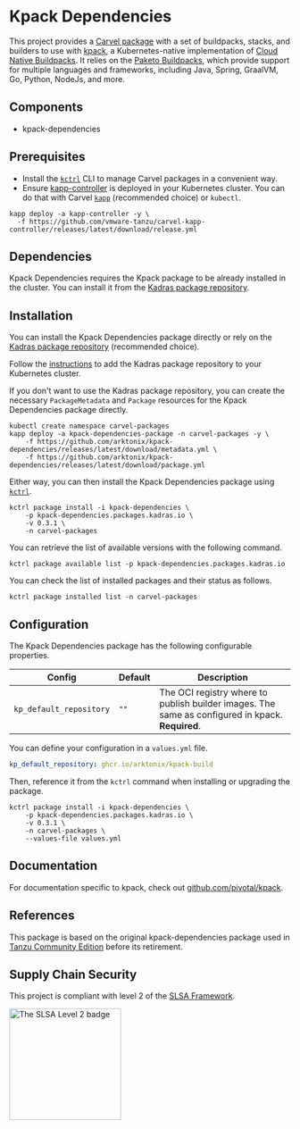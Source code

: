# Kpack Dependencies

This project provides a [Carvel package](https://carvel.dev/kapp-controller/docs/latest/packaging) with a set of buildpacks, stacks, and builders to use with [kpack](https://github.com/pivotal/kpack), a Kubernetes-native implementation of [Cloud Native Buildpacks](https://buildpacks.io). It relies on the [Paketo Buildpacks](https://paketo.io), which provide support for multiple languages and frameworks, including Java, Spring, GraalVM, Go, Python, NodeJs, and more.

## Components

* kpack-dependencies

## Prerequisites

* Install the [`kctrl`](https://carvel.dev/kapp-controller/docs/latest/install/#installing-kapp-controller-cli-kctrl) CLI to manage Carvel packages in a convenient way.
* Ensure [kapp-controller](https://carvel.dev/kapp-controller) is deployed in your Kubernetes cluster. You can do that with Carvel
[`kapp`](https://carvel.dev/kapp/docs/latest/install) (recommended choice) or `kubectl`.

```shell
kapp deploy -a kapp-controller -y \
  -f https://github.com/vmware-tanzu/carvel-kapp-controller/releases/latest/download/release.yml
```

## Dependencies

Kpack Dependencies requires the Kpack package to be already installed in the cluster. You can install it
from the [Kadras package repository](https://github.com/arktonix/carvel-packages).

## Installation

You can install the Kpack Dependencies package directly or rely on the [Kadras package repository](https://github.com/arktonix/carvel-packages)
(recommended choice).

Follow the [instructions](https://github.com/arktonix/carvel-packages) to add the Kadras package repository to your Kubernetes cluster.

If you don't want to use the Kadras package repository, you can create the necessary `PackageMetadata` and
`Package` resources for the Kpack Dependencies package directly.

```shell
kubectl create namespace carvel-packages
kapp deploy -a kpack-dependencies-package -n carvel-packages -y \
    -f https://github.com/arktonix/kpack-dependencies/releases/latest/download/metadata.yml \
    -f https://github.com/arktonix/kpack-dependencies/releases/latest/download/package.yml
```

Either way, you can then install the Kpack Dependencies package using [`kctrl`](https://carvel.dev/kapp-controller/docs/latest/install/#installing-kapp-controller-cli-kctrl).

```shell
kctrl package install -i kpack-dependencies \
    -p kpack-dependencies.packages.kadras.io \
    -v 0.3.1 \
    -n carvel-packages
```

You can retrieve the list of available versions with the following command.

```shell
kctrl package available list -p kpack-dependencies.packages.kadras.io
```

You can check the list of installed packages and their status as follows.

```shell
kctrl package installed list -n carvel-packages
```

## Configuration

The Kpack Dependencies package has the following configurable properties.

| Config | Default | Description |
|-------|-------------------|-------------|
| `kp_default_repository` | `""` | The OCI registry where to publish builder images. The same as configured in kpack. **Required**. |

You can define your configuration in a `values.yml` file.

```yaml
kp_default_repository: ghcr.io/arktonix/kpack-build
```

Then, reference it from the `kctrl` command when installing or upgrading the package.

```shell
kctrl package install -i kpack-dependencies \
    -p kpack-dependencies.packages.kadras.io \
    -v 0.3.1 \
    -n carvel-packages \
    --values-file values.yml
```

## Documentation

For documentation specific to kpack, check out [github.com/pivotal/kpack](https://github.com/pivotal/kpack).

## References

This package is based on the original kpack-dependencies package used in [Tanzu Community Edition](https://github.com/vmware-tanzu/community-edition) before its retirement.

## Supply Chain Security

This project is compliant with level 2 of the [SLSA Framework](https://slsa.dev).

<img src="https://slsa.dev/images/SLSA-Badge-full-level2.svg" alt="The SLSA Level 2 badge" width=200>
